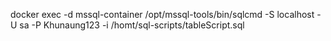 docker exec -d mssql-container /opt/mssql-tools/bin/sqlcmd -S localhost -U sa -P Khunaung123 -i /homt/sql-scripts/tableScript.sql